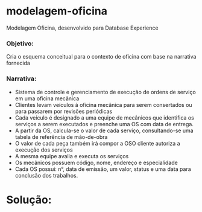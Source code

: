 # modelagem-oficina
Modelagem Oficina, desenvolvido para Database Experience
<div>
<h3>Objetivo:</h3>
Cria o esquema conceitual para o contexto de oficina com base na narrativa fornecida
<h3>Narrativa:</h3>
<ul>
  <li>	Sistema de controle e gerenciamento de execução de ordens de serviço em uma oficina mecânica</li>
  <li>	Clientes levam veículos à oficina mecânica para serem consertados ou para passarem por revisões  periódicas</li>
  <li>	Cada veículo é designado a uma equipe de mecânicos que identifica os serviços a serem executados e preenche uma OS com data de entrega.</li>
  <li>	A partir da OS, calcula-se o valor de cada serviço, consultando-se uma tabela de referência de mão-de-obra</li>
  <li>	O valor de cada peça também irá compor a OSO cliente autoriza a execução dos serviços</li>
  <li>	A mesma equipe avalia e executa os serviços</li>
  <li>	Os mecânicos possuem código, nome, endereço e especialidade</li>
  <li>	Cada OS possui: n°, data de emissão, um valor, status e uma data para conclusão dos trabalhos.</li>
</ul>
</div>

  <h1>Solução:</h1>
  <img src:"https://user-images.githubusercontent.com/39250586/189177878-2384d80b-ce18-4e0b-a00d-17e5c00e6563.png" />

